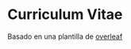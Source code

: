 # Curriculum Vitae

Basado en una plantilla de [overleaf](https://www.overleaf.com/latex/templates/monocol-navbar-cv/xdhwjpkpmxyv)

